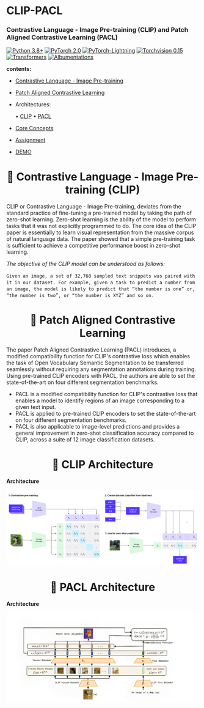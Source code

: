 # CLIP-PACL
### Contrastive Language - Image Pre-training (CLIP) and Patch Aligned Contrastive Learning (PACL)

[![Python 3.8+](https://img.shields.io/badge/python-3.8+-blue.svg)](https://www.python.org/downloads/release/python-380/)
[![PyTorch 2.0](https://img.shields.io/badge/torch-v2.0-brightgreen)](https://pytorch.org/docs/stable/index.html)
[![PyTorch-Lightning](https://img.shields.io/badge/pytorch_lightning-v2.0.6-orange)](https://lightning.ai/docs/pytorch/latest/)
[![Torchvision 0.15](https://img.shields.io/badge/torchvision-v0.15-green)](https://pytorch.org/vision/stable/index.html)
[![Transformers](https://img.shields.io/badge/Transformers-v4.34.0-lightgreen)](https://huggingface.co/docs/transformers/index)
[![Albumentations](https://img.shields.io/badge/Albumentations-v1.3.1-yellow)](https://albumentations.ai/docs/)

**contents:**

- [Contrastive Language - Image Pre-training](./README.md/#CLIP)
- [Patch Aligned Contrastive Learning](./README.md/#PACL)
- Architectures:

  • [CLIP](./README.md/#clip-architecture)
  • [PACL](./README.md/#pacl-architecture)
  
- [Core Concepts](./README.md/#TERMS)
- [Assignment](./README.md/#Assignment)
- [DEMO](./README.md/#demo)

<h1 align = 'center',id = "CLIP"> 🤗 Contrastive Language - Image Pre-training (CLIP) </h1>

CLIP or Contrastive Language - Image Pre-training, deviates from the standard practice of fine-tuning a pre-trained model by taking the path of zero-shot learning. Zero-shot learning is the ability of the model to perform tasks that it was not explicitly programmed to do. The core idea of the CLIP paper is essentially to learn visual representation from the massive corpus of natural language data. The paper showed that a simple pre-training task is sufficient to achieve a competitive performance boost in zero-shot learning.

*The objective of the CLIP model can be understood as follows:*

`Given an image, a set of 32,768 sampled text snippets was paired with it in our dataset. For example, given a task to predict a number from an image, the model is likely to predict that “the number is one” or, “the number is two”, or “the number is XYZ” and so on.`

<h1 align = 'center',id = "PACL"> 🤗 Patch Aligned Contrastive Learning </h1>

The paper Patch Aligned Contrastive Learning (PACL) introduces, a modified compatibility function for CLIP's contrastive loss which enables the task of Open Vocabulary Semantic Segmentation to be transferred seamlessly without requiring any segmentation annotations during training. Using pre-trained CLIP encoders with PACL, the authors are able to set the state-of-the-art on four different segmentation benchmarks.

- PACL is a modified compatibility function for CLIP's contrastive loss that enables a model to identify regions of an image corresponding to a given text input.
- PACL is applied to pre-trained CLIP encoders to set the state-of-the-art on four different segmentation benchmarks.
- PACL is also applicable to image-level predictions and provides a general improvement in zero-shot classification accuracy compared to CLIP, across a suite of 12 image classification datasets.


<h1 align = 'center', id = "clip-architecture">  🧠 CLIP Architecture </h1>

**Architecture**

<p align = 'center'>
            <img src = "Images/CLIP-Architecture.png" />
</p>

<h1 align = 'center', id = "pacl-architecture">  🧠 PACL Architecture </h1>

**Architecture**

<p align = 'center'>
            <img src = "Images/PACL-Architecture (2).png" />
</p>
